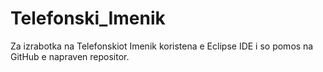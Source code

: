 Telefonski_Imenik
=================

Za izrabotka na Telefonskiot Imenik koristena e Eclipse IDE i so pomos na GitHub e napraven repositor.